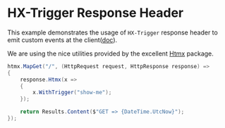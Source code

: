 # HX-Trigger Response Header

This example demonstrates the usage of `HX-Trigger` response header to emit custom events at the client([doc](https://htmx.org/headers/hx-trigger/)).

We are using the nice utilities provided by the excellent [Htmx](https://www.nuget.org/packages/Htmx) package.

```csharp
htmx.MapGet("/", (HttpRequest request, HttpResponse response) =>
{
    response.Htmx(x =>
    {
        x.WithTrigger("show-me");
    });

    return Results.Content($"GET => {DateTime.UtcNow}");
});
```